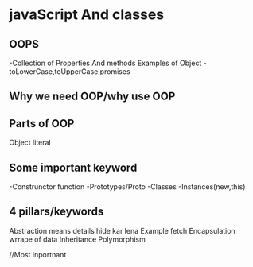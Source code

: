 # javaScript And classes

##  OOPS
-Collection of Properties And methods
Examples of Object 
-toLowerCase,toUpperCase,promises

## Why we need OOP/why use OOP




## Parts of OOP
Object literal


## Some important keyword
-Construnctor function
-Prototypes/Proto
-Classes
-Instances(new,this)


## 4 pillars/keywords
Abstraction    means details hide kar lena  Example fetch 
Encapsulation    wrrape of data 
Inheritance
Polymorphism


//Most inportnant 